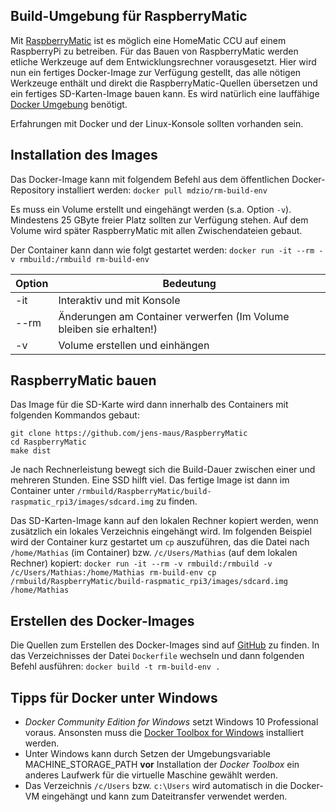 ## Build-Umgebung für RaspberryMatic

Mit [RaspberryMatic](https://github.com/jens-maus/RaspberryMatic) ist es möglich eine HomeMatic CCU auf einem RaspberryPi zu betreiben. Für das Bauen von RaspberryMatic werden etliche Werkzeuge auf dem Entwicklungsrechner vorausgesetzt. Hier wird nun ein fertiges Docker-Image zur Verfügung gestellt, das alle nötigen Werkzeuge enthält und direkt die RaspberryMatic-Quellen übersetzen und ein fertiges SD-Karten-Image bauen kann. Es wird natürlich eine lauffähige [Docker Umgebung](https://www.docker.com/community-edition) benötigt.

Erfahrungen mit Docker und der Linux-Konsole sollten vorhanden sein.

## Installation des Images

Das Docker-Image kann mit folgendem Befehl aus dem öffentlichen Docker-Repository installiert werden: `docker pull mdzio/rm-build-env`

Es muss ein Volume erstellt und eingehängt werden (s.a. Option `-v`). Mindestens 25 GByte freier Platz sollten zur Verfügung stehen. Auf dem Volume wird später RaspberryMatic mit allen Zwischendateien gebaut.

Der Container kann dann wie folgt gestartet werden: `docker run -it --rm -v rmbuild:/rmbuild rm-build-env`

|Option|Bedeutung|
|---|---|
|-it|Interaktiv und mit Konsole|
|--rm|Änderungen am Container verwerfen (Im Volume bleiben sie erhalten!)|
|-v|Volume erstellen und einhängen|

## RaspberryMatic bauen

Das Image für die SD-Karte wird dann innerhalb des Containers mit folgenden Kommandos gebaut:

```
git clone https://github.com/jens-maus/RaspberryMatic
cd RaspberryMatic
make dist
```

Je nach Rechnerleistung bewegt sich die Build-Dauer zwischen einer und mehreren Stunden. Eine SSD hilft viel. Das fertige Image ist dann im Container unter `/rmbuild/RaspberryMatic/build-raspmatic_rpi3/images/sdcard.img` zu finden.

Das SD-Karten-Image kann auf den lokalen Rechner kopiert werden, wenn zusätzlich ein lokales Verzeichnis eingehängt wird. Im folgenden Beispiel wird der Container kurz gestartet um `cp` auszuführen, das die Datei nach `/home/Mathias` (im Container) bzw. `/c/Users/Mathias` (auf dem lokalen Rechner) kopiert: `docker run -it --rm -v rmbuild:/rmbuild -v /c/Users/Mathias:/home/Mathias rm-build-env cp /rmbuild/RaspberryMatic/build-raspmatic_rpi3/images/sdcard.img /home/Mathias`

## Erstellen des Docker-Images

Die Quellen zum Erstellen des Docker-Images sind auf [GitHub](https://github.com/mdzio/rm-build-env) zu finden. In das Verzeichnisses der Datei `Dockerfile` wechseln und dann folgenden Befehl ausführen: `docker build -t rm-build-env .`

## Tipps für Docker unter Windows

* *Docker Community Edition for Windows* setzt Windows 10 Professional voraus. Ansonsten muss die [Docker Toolbox for Windows](https://docs.docker.com/toolbox/toolbox_install_windows/) installiert werden.
* Unter Windows kann durch Setzen der Umgebungsvariable MACHINE_STORAGE_PATH **vor** Installation der *Docker Toolbox* ein anderes Laufwerk für die virtuelle Maschine gewählt werden.
* Das Verzeichnis `/c/Users` bzw. `c:\Users` wird automatisch in die Docker-VM eingehängt und kann zum Dateitransfer verwendet werden. 
